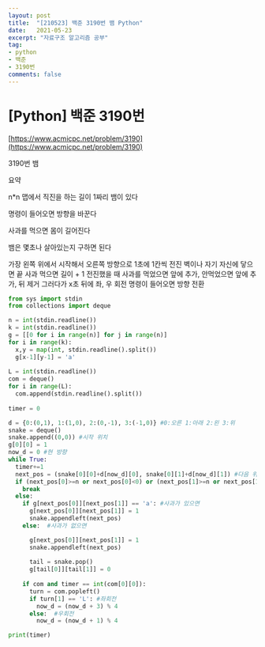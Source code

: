 ```yaml
---
layout: post
title:  "[210523] 백준 3190번 뱀 Python"
date:   2021-05-23
excerpt: "자료구조 알고리즘 공부"
tag:
- python 
- 백준
- 3190번
comments: false
---
```


# [Python] 백준 3190번
[https://www.acmicpc.net/problem/3190](https://www.acmicpc.net/problem/3190)

3190번 뱀

요약

n*n 맵에서 직진을 하는 길이 1짜리 뱀이 있다

명령이 들어오면 방향을 바꾼다

사과를 먹으면 몸이 길어진다

뱀은 몇초나 살아있는지 구하면 된다

가장 왼쪽 위에서 시작해서 오른쪽 방향으로 1초에 1칸씩 전진
벽이나 자기 자신에 닿으면 끝
사과 먹으면 길이 + 1
전진했을 때 사과를 먹었으면 앞에 추가, 안먹었으면 앞에 추가, 뒤 제거
그러다가 x초 뒤에 좌, 우 회전 명령이 들어오면 방향 전환

```python
from sys import stdin
from collections import deque

n = int(stdin.readline())
k = int(stdin.readline())
g = [[0 for i in range(n)] for j in range(n)]
for i in range(k):
  x,y = map(int, stdin.readline().split())
  g[x-1][y-1] = 'a'
  
L = int(stdin.readline())
com = deque()
for i in range(L):
  com.append(stdin.readline().split())
  
timer = 0

d = {0:(0,1), 1:(1,0), 2:(0,-1), 3:(-1,0)} #0:오른 1:아래 2:왼 3:위
snake = deque()
snake.append((0,0)) #시작 위치
g[0][0] = 1
now_d = 0 #현 방향
while True:
  timer+=1
  next_pos = (snake[0][0]+d[now_d][0], snake[0][1]+d[now_d][1]) #다음 위치
  if (next_pos[0]>=n or next_pos[0]<0) or (next_pos[1]>=n or next_pos[1]<0) or (g[next_pos[0]][next_pos[1]]==1): #범위 안에 없거나 자기 몸에 닿았을 때
    break
  else:
    if g[next_pos[0]][next_pos[1]] == 'a': #사과가 있으면
      g[next_pos[0]][next_pos[1]] = 1
      snake.appendleft(next_pos)
    else:  #사과가 없으면

      g[next_pos[0]][next_pos[1]] = 1
      snake.appendleft(next_pos)
      
      tail = snake.pop()
      g[tail[0]][tail[1]] = 0
    
    if com and timer == int(com[0][0]):
      turn = com.popleft()
      if turn[1] == 'L': #좌회전
        now_d = (now_d + 3) % 4
      else:  #우회전
        now_d = (now_d + 1) % 4

print(timer)
```